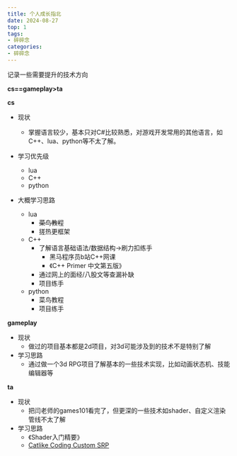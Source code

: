 ```yaml
---
title: 个人成长指北
date: 2024-08-27 
top: 1
tags: 
- 碎碎念
categories: 
- 碎碎念
---
```






记录一些需要提升的技术方向

**cs==gameplay>ta**



**cs**

- 现状
  - 掌握语言较少，基本只对C#比较熟悉，对游戏开发常用的其他语言，如C++、lua、python等不太了解。
- 学习优先级
  - lua
  - C++
  - python
  
- 大概学习思路
  - lua
    - ~~菜鸟教程~~
    - 搓热更框架
  - C++
    - 了解语言基础语法/数据结构->刷力扣练手
      - 黑马程序员b站C++网课
      - 《C++ Primer 中文第五版》
    - 通过网上的面经/八股文等查漏补缺
    - 项目练手
  - python
    - 菜鸟教程
    - 项目练手




**gameplay**

- 现状
  - 做过的项目基本都是2d项目，对3d可能涉及到的技术不是特别了解
- 学习思路
  - 通过做一个3d RPG项目了解基本的一些技术实现，比如动画状态机、技能编辑器等



**ta**

- 现状
  - 把闫老师的games101看完了，但更深的一些技术如shader、自定义渲染管线不太了解
- 学习思路
  - 《Shader入门精要》
  - [Catlike Coding Custom SRP](https://zhuanlan.zhihu.com/p/590799436)
